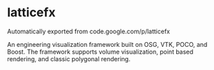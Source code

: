 # latticefx
Automatically exported from code.google.com/p/latticefx

An engineering visualization framework built on OSG, VTK, POCO, and Boost. The framework supports volume visualization, point based rendering, and classic polygonal rendering.
